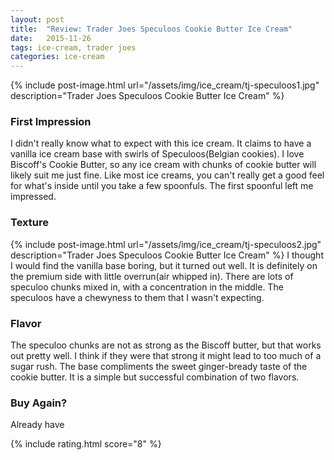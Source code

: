 ```yaml
---
layout: post
title:  "Review: Trader Joes Speculoos Cookie Butter Ice Cream"
date:   2015-11-26
tags: ice-cream, trader joes
categories: ice-cream
---
```

{% include post-image.html url="/assets/img/ice_cream/tj-speculoos1.jpg" description="Trader Joes Speculoos Cookie Butter Ice Cream" %}

### First Impression
I didn't really know what to expect with this ice cream. It claims to have a vanilla ice cream base with swirls of Speculoos(Belgian cookies). I love Biscoff's Cookie Butter, so any ice cream with chunks of cookie butter will likely suit me just fine. Like most ice creams, you can't really get a good feel for what's inside until you take a few spoonfuls. The first spoonful left me impressed.

### Texture
{% include post-image.html url="/assets/img/ice_cream/tj-speculoos2.jpg" description="Trader Joes Speculoos Cookie Butter Ice Cream" %}
I thought I would find the vanilla base boring, but it turned out well. It is definitely on the premium side with little overrun(air whipped in). There are lots of speculoo chunks mixed in, with a concentration in the middle. The speculoos have a chewyness to them that I wasn't expecting.

### Flavor
The speculoo chunks are not as strong as the Biscoff butter, but that works out pretty well. I think if they were that strong it might lead to too much of a sugar rush. The base compliments the sweet ginger-bready taste of the cookie butter. It is a simple but successful combination of two flavors.

### Buy Again?
Already have

{% include rating.html score="8" %}
